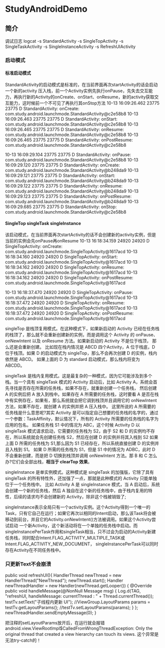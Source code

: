 # StudyAndroidDemo

## 简介

调试日志
logcat -s StandardActivity -s SingleTopActivity -s SingleTaskActivity -s SingleInstanceActivity -s RefreshUIActivity

### 启动模式
#### 标准启动模式
StandardActivity的启动模式是标准的，在当前界面再次startActivity的话会启动一个新的activity
压入栈，前一个Activity实例先执行onPause，先失去交互能力，再执行新的Activity的onCreate、onStart、onResume，新的activity获取交互能力，这时候前一个不可见了再执行其onStop方法
10-13 16:09:26.462 23775 23775 D StandardActivity: onCreate: com.study.android.launchmode.StandardActivity@c2e58b8
10-13 16:09:26.463 23775 23775 D StandardActivity: onStart: com.study.android.launchmode.StandardActivity@c2e58b8
10-13 16:09:26.465 23775 23775 D StandardActivity: onResume: com.study.android.launchmode.StandardActivity@c2e58b8
10-13 16:09:26.465 23775 23775 D StandardActivity: onPostResume: com.study.android.launchmode.StandardActivity@c2e58b8

10-13 16:09:29.104 23775 23775 D StandardActivity: onPause: com.study.android.launchmode.StandardActivity@c2e58b8
10-13 16:09:29.120 23775 23775 D StandardActivity: onCreate: com.study.android.launchmode.StandardActivity@b248da9
10-13 16:09:29.121 23775 23775 D StandardActivity: onStart: com.study.android.launchmode.StandardActivity@b248da9
10-13 16:09:29.122 23775 23775 D StandardActivity: onResume: com.study.android.launchmode.StandardActivity@b248da9
10-13 16:09:29.123 23775 23775 D StandardActivity: onPostResume: com.study.android.launchmode.StandardActivity@b248da9
10-13 16:09:29.685 23775 23775 D StandardActivity: onStop: com.study.android.launchmode.StandardActivity@c2e58b8

#### SingleTop singleTask singleInstance
该启动模式，在当前界面再次startActivity的话不会创建新的activity实例，但是当前的实例会先onPause再onResume
10-13 16:18:34.159 24920 24920 D SingleTopActivity: onCreate: com.study.android.launchmode.SingleTopActivity@1617acd
10-13 16:18:34.160 24920 24920 D SingleTopActivity: onStart: com.study.android.launchmode.SingleTopActivity@1617acd
10-13 16:18:34.162 24920 24920 D SingleTopActivity: onResume: com.study.android.launchmode.SingleTopActivity@1617acd
10-13 16:18:34.162 24920 24920 D SingleTopActivity: onPostResume: com.study.android.launchmode.SingleTopActivity@1617acd

10-13 16:18:37.470 24920 24920 D SingleTopActivity: onPause: com.study.android.launchmode.SingleTopActivity@1617acd
10-13 16:18:37.472 24920 24920 D SingleTopActivity: onResume: com.study.android.launchmode.SingleTopActivity@1617acd
10-13 16:18:37.472 24920 24920 D SingleTopActivity: onPostResume: com.study.android.launchmode.SingleTopActivity@1617acd

singleTop 是栈顶复用模式。在这种模式下，如果新启动的 Activity 已经在任务栈的栈顶了，那么就不会重新创建新的实例，而是调用这个 Activity 的 onPause、onNewIntent 以及 onResume 方法。如果新启动的 Activity 不是位于栈顶，
那么还是会重新创建。
比如现在栈内情况是 ABCD 四个Activity，A 位于栈底，D 位于栈顶。如果 D 的启动模式为 singleTop，那么不会再次创建 D 的实例，栈内依然是 ABCD。
如果上面的 D 为 standard 启动模式，那么栈内将变为 ABCDD。

singleTask 是栈内复用模式。这是最复杂的一种模式，因为它可能涉及到多个栈。当一个具有 singleTask 模式的 Activity 启动后，比如 Activity A，系统会首先寻找是否存在所需的任务栈，如果不存在，就重新创建一个任务栈，
然后创建 A 的实例后把 A 放入到栈中。如果存在 A 所需要的任务栈，这时要看 A 是否在栈中有实例存在，如果有，那么系统就会把它调到栈顶并且调用它的 onNewIntent 方法，如果不存在，就创建 A 的实例并把 A 压入栈中。
这里所说的 A 所需要的任务栈是什么意思呢?其实 Activity 是可以指定自己想要的任务栈的名字的，通过一个参数：TaskAffinity，默认情况下，所有的 Activity 所需要的任务栈的名字为应用的包名。
如果任务栈 S1 中的情况为 ABC，这个时候 Activity D 以 singleTask 模式请求启动，它需要的任务栈为 S2，由于 S2 和 D 的实例均不存在，所以系统就会先创建任务栈 S2，然后在创建 D 的实例并将其入栈到 S2
如果上面 D 所需的任务栈为 S1,那么因为 S1 已经存在，所以系统直接创建 D 的实例并且入栈到 S1。
如果 D 所需的任务栈为 S1，但是 S1 中的情况为 ADBC，此时 D 不会重新创建，而是把 D 切换到栈顶并调用 onNewIntent 方法。那 B 和 C 怎么办?它们会全部出栈，**相当于 clearTop 效果**。

singleInstance 是单实例模式。这种模式是 singleTask 的加强版，它除了具有 singleTask 的所有特性外，还加强了一点，那就是此种模式的 Activity 只能单独位于一个任务栈中。
比如 Activity A 是 singleInstance 模式，当 A 启动后，系统会创建一个新的任务栈，然后 A 独自在这个新的任务栈中，由于栈内复用的特性，后续的请求均不会创建新的 Activity，除非这个栈被销毁了;

singleInstance表示全局只有一个activity实例。这个Activity得到一个唯一的Task，只有它自己在运行；如果它再次以相同的Intent启动，那么该Task将会被移动到前台，并且它的Activity.onNewIntent()方法被调用。如果这个Activity尝试启动
一个新Activity，这个新活动将在一个单独的任务栈中启动。而singleInstancePerTask作用和singleTask相当，只不过会为启动的Activity新建任务栈，同时配合Intent.FLAG_ACTIVITY_MULTIPLE_TASK或Intent.FLAG_ACTIVITY_NEW_DOCUMENT，
singleInstancePerTask可以同时存在Activity在不同任务栈中。


### 只更新Text不会崩溃
public void refreshUI(){
    HandlerThread newThread = new HandlerThread("NewThread");
    newThread.start();
    Handler newThreadHandler = new Handler(newThread.getLooper()) {
        @Override
        public void handleMessage(@NonNull Message msg) {
            Log.d(TAG, "refreshUI, handleMessage: currentThread : " + Thread.currentThread());
            testTv.setText("子线程内更新 UI");
            //ViewGroup.LayoutParams params = testTv.getLayoutParams();
            //testTv.setLayoutParams(params);
        }
    };
    newThreadHandler.sendEmptyMessage(0);
}

把注释的setLayoutParams放开后，在运行就会报错
android.view.ViewRootImpl$CalledFromWrongThreadException: Only the original thread that created a view hierarchy can touch its views.
这个异常是无法try-catch的！